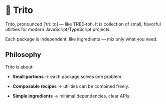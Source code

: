 # 🥬 Trito
Trito, pronounced [ˈtriː.to] — like TREE-toh. It is collection of small, flavorful utilities for modern JavaScript/TypeScript projects.

Each package is independent, like ingredients — mix only what you need.
## Philosophy

Trito is about:

* **Small portions** → each package solves one problem.

* **Composable recipes** → utilities can be combined freely.

* **Simple ingredients** → minimal dependencies, clear APIs.
